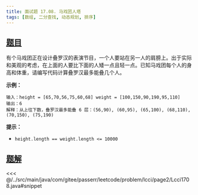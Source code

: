 ```yaml
---
title: 面试题 17.08. 马戏团人塔
tags: [数组, 二分查找, 动态规划, 排序]
---
```



## [题目](https://leetcode.cn/problems/circus-tower-lcci/)
有个马戏团正在设计叠罗汉的表演节目，一个人要站在另一人的肩膀上。出于实际和美观的考虑，在上面的人要比下面的人矮一点且轻一点。已知马戏团每个人的身高和体重，请编写代码计算叠罗汉最多能叠几个人。

**示例：**

```
输入：height = [65,70,56,75,60,68] weight = [100,150,90,190,95,110]
输出：6
解释：从上往下数，叠罗汉最多能叠 6 层：(56,90), (60,95), (65,100), (68,110), (70,150), (75,190)
```

**提示：**

* `height.length == weight.length <= 10000`


## [题解](https://github.com/PasseRR/JavaLeetCode/blob/master/src/main/java/com/gitee/passerr/leetcode/problem/lcci/page2/Lcci1708.java)

<<< @/../src/main/java/com/gitee/passerr/leetcode/problem/lcci/page2/Lcci1708.java#snippet
